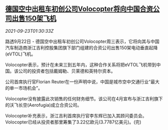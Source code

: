 <!--1632360664000-->
[德国空中出租车初创公司Volocopter将向中国合资公司出售150架飞机](https://cn.reuters.com/article/volocopter-chinese-joint-venture-0922-we-idCNKBS2GJ02F)
------

<div><i>2021-09-23T01:30:33Z</i></div><p>路透9月22日 - 德国空中出租车初创公司Volocopter周三表示，它将向其与中国汽车制造商浙江吉利控股集团旗下部门组建的合资公司出售150架电动垂直起降(eVTOL)飞机。</p><p>Volocopter表示，预计在未来三到五年内，这种合作关系将把eVTOL飞机带到中国。该公司的投资者包括戴姆勒、贝莱德和英特尔资本。</p><p>公司首席执行官Florian Reuter在一份声明中说，中国是城市空中交通行业“最大的单一市场机会”。</p><p>Volocopter没有披露此次销售的任何财务细节。该公司在4月宣布与浙江吉利旗下的沃飞长空(Aerofugia)成立合资公司。</p><p>Volocopter补充表示，浙江吉利首席执行官李东辉已加入其顾问委员会。Volocopter已经从投资者那里筹集了3.22亿欧元(3.7787亿美元)。(完)</p>
